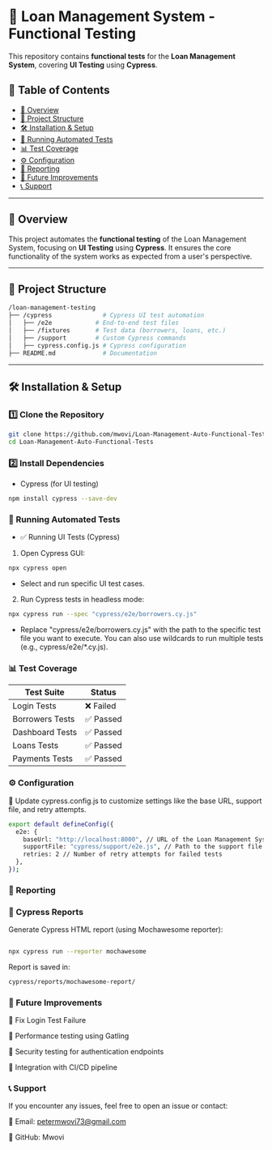 # 📌 Loan Management System - Functional Testing

This repository contains **functional tests** for the **Loan Management System**, covering **UI Testing** using **Cypress**.  

## 📖 Table of Contents
- [🚀 Overview](#-overview)  
- [📂 Project Structure](#-project-structure)  
- [🛠️ Installation & Setup](#-installation--setup)  
- [🧪 Running Automated Tests](#-running-automated-tests)  
- [📊 Test Coverage](#-test-coverage)  
- [⚙️ Configuration](#-configuration)  
- [📝 Reporting](#-reporting)  
- [🎯 Future Improvements](#-future-improvements)  
- [📞 Support](#-support)  

---

## 🚀 Overview
This project automates the **functional testing** of the Loan Management System, focusing on **UI Testing** using **Cypress**.  It ensures the core functionality of the system works as expected from a user's perspective.


---

## 📂 Project Structure

```sh
/loan-management-testing
├── /cypress              # Cypress UI test automation
│   ├── /e2e            # End-to-end test files
│   ├── /fixtures       # Test data (borrowers, loans, etc.)
│   ├── /support        # Custom Cypress commands
│   ├── cypress.config.js # Cypress configuration
├── README.md             # Documentation
```

---

## 🛠️ Installation & Setup

### 1️⃣ Clone the Repository
```sh
git clone https://github.com/mwovi/Loan-Management-Auto-Functional-Tests.git
cd Loan-Management-Auto-Functional-Tests
```

### 2️⃣ Install Dependencies
- Cypress (for UI testing)
```sh
npm install cypress --save-dev
```

### 🧪 Running Automated Tests
- ✅ Running UI Tests (Cypress)

1. Open Cypress GUI:

```sh
npx cypress open
```
- Select and run specific UI test cases.


2. Run Cypress tests in headless mode:

```sh
npx cypress run --spec "cypress/e2e/borrowers.cy.js"
```
- Replace "cypress/e2e/borrowers.cy.js" with the path to the specific test file you want to execute. You can also use wildcards to run multiple tests (e.g., cypress/e2e/*.cy.js).

### 📊 Test Coverage

| Test Suite      | Status |
|-----------------|--------|
| Login Tests     | ❌ Failed |
| Borrowers Tests | ✅ Passed |
| Dashboard Tests | ✅ Passed |
| Loans Tests     | ✅ Passed |
| Payments Tests  | ✅ Passed |


### ⚙️ Configuration
🔹 Update cypress.config.js to customize settings like the base URL, support file, and retry attempts.

```sh
export default defineConfig({
  e2e: {
    baseUrl: "http://localhost:8000", // URL of the Loan Management System
    supportFile: "cypress/support/e2e.js", // Path to the support file
    retries: 2 // Number of retry attempts for failed tests
  },
});
```

### 📝 Reporting
### 📌 Cypress Reports

Generate Cypress HTML report (using Mochawesome reporter):

```sh

npx cypress run --reporter mochawesome
```

Report is saved in:

```sh
cypress/reports/mochawesome-report/
```

### 🎯 Future Improvements
🔹 Fix Login Test Failure

🔹 Performance testing using Gatling

🔹 Security testing for authentication endpoints

🔹 Integration with CI/CD pipeline

### 📞 Support
If you encounter any issues, feel free to open an issue or contact:

📧 Email: petermwovi73@gmail.com

🔗 GitHub: Mwovi
